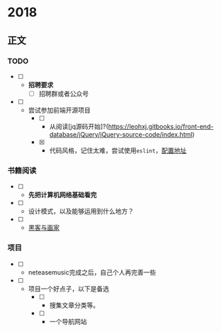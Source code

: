 # 2018

## 正文 

### TODO

* [ ] - **招聘要求**
    * [ ] 招聘群或者公众号
* [ ] - 尝试参加前端开源项目
    * [ ] - 从阅读[jq源码开始]?(https://leohxj.gitbooks.io/front-end-database/jQuery/jQuery-source-code/index.html)
    * [x] - 代码风格，记住太难，尝试使用`eslint`，[配置地址](https://blog.csdn.net/m0_37068028/article/details/78548148)

### 书籍阅读

* [ ] - **先把计算机网络基础看完**
* [ ] - 设计模式，以及能够运用到什么地方？
* [ ] - [黑客与画家](https://book.douban.com/subject/6021440/)

### 项目

* [ ] - neteasemusic完成之后，自己个人再完善一些
* [ ] - 项目一个好点子，以下是备选
    * [ ] - 搜集文章分类等。
    * [ ] - 一个导航网站
